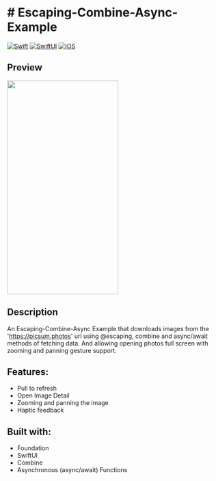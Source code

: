 <!-- HEADER -->
<h1> # Escaping-Combine-Async-Example </h1>

[![Swift](https://img.shields.io/badge/Swift-5.0-orange.svg?longCache=true&style=flat&logo=swift)][Swift]
[![SwiftUI](https://img.shields.io/badge/SwiftUI-4.0-blue.svg?longCache=true&style=flat&logo=swift&logoColor=blue)][SwiftUI]
[![iOS](https://img.shields.io/badge/iOS-16.0+-lightgrey.svg?longCache=true&?style=flat&logo=apple)][iOS]





<!-- BODY -->

## Preview

<p align="left">
	<img src="./Preview/iphone-preview.gif" width="260" height="500"/>
</p>


## Description
An Escaping-Combine-Async Example that downloads images from the 'https://picsum.photos' url using @escaping, combine and async/await methods of fetching data. And allowing opening photos full screen with zooming and panning gesture support.

## Features:
- Pull to refresh
- Open Image Detail
- Zooming and panning the image
- Haptic feedback



## Built with:
- Foundation
- SwiftUI
- Combine
- Asynchronous (async/await) Functions




<!-- FOOTER -->
<!-- Permanent links -->
[Swift]: https://www.swift.org
[SwiftUI]: https://developer.apple.com/documentation/swiftui/
[iOS]: https://developer.apple.com/ios/
